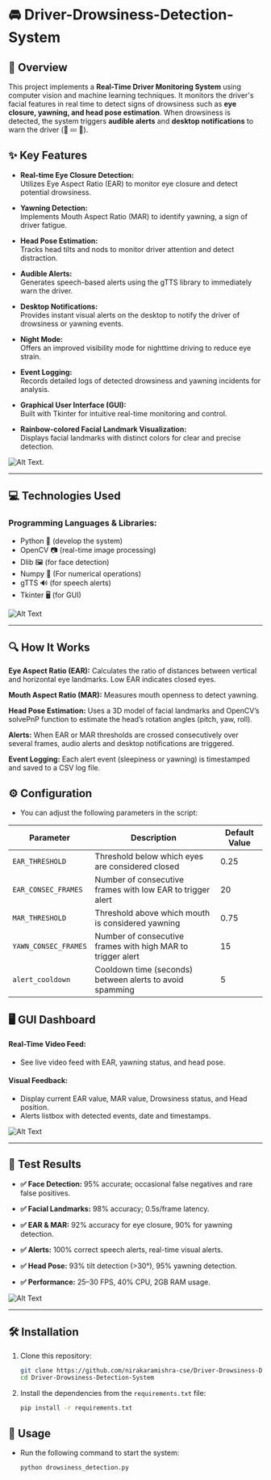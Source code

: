 # 🚘 Driver-Drowsiness-Detection-System


## 📝 Overview

This project implements a **Real-Time Driver Monitoring System** using computer vision and machine learning techniques. It monitors the driver's facial features in real time to detect signs of drowsiness such as **eye closure, yawning, and head pose estimation**. When drowsiness is detected, the system triggers **audible alerts** and **desktop notifications** to warn the driver (🚗 💤 🔔).


## ✨ Key Features 

- **Real-time Eye Closure Detection:**  
  Utilizes Eye Aspect Ratio (EAR) to monitor eye closure and detect potential drowsiness.

- **Yawning Detection:**  
  Implements Mouth Aspect Ratio (MAR) to identify yawning, a sign of driver fatigue.

- **Head Pose Estimation:**  
  Tracks head tilts and nods to monitor driver attention and detect distraction.

- **Audible Alerts:**  
  Generates speech-based alerts using the gTTS library to immediately warn the driver.

- **Desktop Notifications:**  
  Provides instant visual alerts on the desktop to notify the driver of drowsiness or yawning events.

- **Night Mode:**  
  Offers an improved visibility mode for nighttime driving to reduce eye strain.

- **Event Logging:**  
  Records detailed logs of detected drowsiness and yawning incidents for analysis.

- **Graphical User Interface (GUI):**  
  Built with Tkinter for intuitive real-time monitoring and control.

- **Rainbow-colored Facial Landmark Visualization:**  
  Displays facial landmarks with distinct colors for clear and precise detection.


![Alt Text](https://github.com/nirakaramishra-cse/Driver-Drowsiness-Detection-System/blob/3fae871cc184f57e0d3cf1f26066d78c7103b192/Key%20Features.png).

---


## 💻 Technologies Used

### Programming Languages & Libraries:
- Python 🐍 (develop the system)
- OpenCV 📷 (real-time image processing)
- Dlib 🖼️ (for face detection)
- Numpy 🔢 (For numerical operations)
- gTTS 🔊 (for speech alerts)
- Tkinter 🖥️ (for GUI)


![Alt Text](https://github.com/nirakaramishra-cse/Driver-Drowsiness-Detection-System/blob/3fae871cc184f57e0d3cf1f26066d78c7103b192/Technologies.png)

---


## 🔍 How It Works

**Eye Aspect Ratio (EAR):**
Calculates the ratio of distances between vertical and horizontal eye landmarks. Low EAR indicates closed eyes.

**Mouth Aspect Ratio (MAR):**
Measures mouth openness to detect yawning.

**Head Pose Estimation:**
Uses a 3D model of facial landmarks and OpenCV’s solvePnP function to estimate the head’s rotation angles (pitch, yaw, roll).

**Alerts:**
When EAR or MAR thresholds are crossed consecutively over several frames, audio alerts and desktop notifications are triggered.

**Event Logging:**
Each alert event (sleepiness or yawning) is timestamped and saved to a CSV log file.


## ⚙️ Configuration

- You can adjust the following parameters in the script:
  
| Parameter            | Description                                                 | Default Value |
| -------------------- | ----------------------------------------------------------- | ------------- |
| `EAR_THRESHOLD`      | Threshold below which eyes are considered closed            | 0.25          |
| `EAR_CONSEC_FRAMES`  | Number of consecutive frames with low EAR to trigger alert  | 20            |
| `MAR_THRESHOLD`      | Threshold above which mouth is considered yawning           | 0.75          |
| `YAWN_CONSEC_FRAMES` | Number of consecutive frames with high MAR to trigger alert | 15            |
| `alert_cooldown`     | Cooldown time (seconds) between alerts to avoid spamming    | 5             |


## 🖥️ GUI Dashboard

#### Real-Time Video Feed:
- See live video feed with EAR, yawning status, and head pose.

#### Visual Feedback:
- Display current EAR value, MAR value, Drowsiness status, and Head position.
- Alerts listbox with detected events, date and timestamps.


![Alt Text](https://github.com/nirakaramishra-cse/Driver-Drowsiness-Detection-System/blob/3fae871cc184f57e0d3cf1f26066d78c7103b192/GUI%20Dashboard.png)

---


## 🧪 Test Results

- **✅ Face Detection:** 95% accurate; occasional false negatives and rare false positives.

- **✅ Facial Landmarks:** 98% accuracy; 0.5s/frame latency.

- **✅ EAR & MAR:** 92% accuracy for eye closure, 90% for yawning detection.

- **✅ Alerts:** 100% correct speech alerts, real-time visual alerts.

- **✅ Head Pose:** 93% tilt detection (>30°), 95% yawning detection.

- **✅ Performance:** 25–30 FPS, 40% CPU, 2GB RAM usage.


![Alt Text](https://github.com/nirakaramishra-cse/Driver-Drowsiness-Detection-System/blob/3fae871cc184f57e0d3cf1f26066d78c7103b192/Results.png)

---


## 🛠️ Installation

1. Clone this repository:
    ```bash
    git clone https://github.com/nirakaramishra-cse/Driver-Drowsiness-Detection-System.git
    cd Driver-Drowsiness-Detection-System
    ```

2. Install the dependencies from the `requirements.txt` file:
    ```bash
    pip install -r requirements.txt 
    ```


## 🚀 Usage

* Run the following command to start the system:
    ```bash
    python drowsiness_detection.py
    ```
